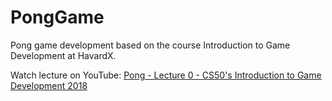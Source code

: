 # PongGame
Pong game development based on the course Introduction to Game Development at HavardX.

Watch lecture on YouTube: [Pong - Lecture 0 - CS50's Introduction to Game Development 2018](https://www.youtube.com/watch?v=GfwpRU0cT10&ab_channel=CS50)
